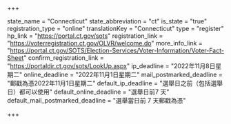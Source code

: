 +++

state_name = "Connecticut"
state_abbreviation = "ct"
is_state = "true"
registration_type = "online"
translationKey = "Connecticut"
type = "register"
hp_link = "https://portal.ct.gov/sots"
registration_link = "https://voterregistration.ct.gov/OLVR/welcome.do"
more_info_link = "https://portal.ct.gov/SOTS/Election-Services/Voter-Information/Voter-Fact-Sheet"
confirm_registration_link = "https://portaldir.ct.gov/sots/LookUp.aspx"
ip_deadline = "2022年11月8日星期二"
online_deadline = "2022年11月1日星期二"
mail_postmarked_deadline = "郵戳為憑2022年11月1日星期二"
default_ip_deadline = "選舉日之前（包括選舉日）都可以使用"
default_online_deadline = "選舉日前7 天"
default_mail_postmarked_deadline = "選舉當日前 7 天郵戳為憑"

+++